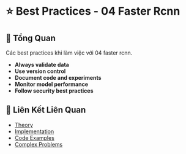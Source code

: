 # ⭐ Best Practices - 04 Faster Rcnn

## 🎯 Tổng Quan

Các best practices khi làm việc với 04 faster rcnn.

- **Always validate data**
- **Use version control**
- **Document code and experiments**
- **Monitor model performance**
- **Follow security best practices**

## 🔗 Liên Kết Liên Quan

- [Theory](./THEORY_04_faster_rcnn.md)
- [Implementation](./IMPLEMENTATION_04_faster_rcnn.md)
- [Code Examples](./CODE_EXAMPLES_04_faster_rcnn.md)
- [Complex Problems](./COMPLEX_PROBLEMS.md)
